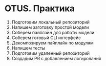 # OTUS. Практика

1. Подготовим локальный репозиторий
2. Напишем заготовку простой модели
3. Соберем пайплайн для работы модели
4. Соберем готовый CLI интерфейс
5. Декомпозируем пайплайн по модулям
6. Напишем тесты
7. Подготовим удаленный репозиторий
8. Создадим PR с добавлением логирования
